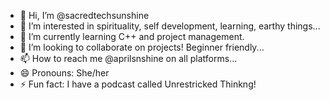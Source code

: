 - 👋 Hi, I’m @sacredtechsunshine
- 👀 I’m interested in spirituality, self development, learning, earthy things...
- 🌱 I’m currently learning C++ and project management.
- 💞️ I’m looking to collaborate on projects! Beginner friendly...
- 📫 How to reach me @aprilsnshine on all platforms...
- 😄 Pronouns: She/her
- ⚡ Fun fact: I have a podcast called Unrestricked Thinkng!

<!---
sacredtechsunshine/sacredtechsunshine is a ✨ special ✨ repository because its `README.md` (this file) appears on your GitHub profile.
You can click the Preview link to take a look at your changes.
--->
